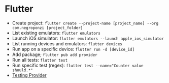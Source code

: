 # Flutter

- Create project: `flutter create --project-name [project_name] --org com.negroponzi [project_folder]`
- List existing emulators: `flutter emulators`
- Launch iOS simulator: `flutter emulators --launch apple_ios_simulator`
- List running devices and emulators: `flutter devices`
- Run app on a specific device: `flutter run -d [device_id]`
- Add package; `flutter pub add provider`
- Run all tests: `flutter test`
- Run specific test (regex): `flutter test --name="Counter value should.*"`
- [Testing Provider](https://medium.com/codechai/testing-provider-in-flutter-8fe3876796e1)
